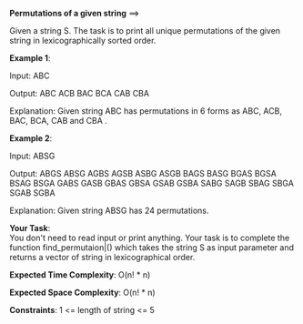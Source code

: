 **Permutations of a given string** ==>

Given a string S. The task is to print all unique permutations of the given string in lexicographically sorted order.

**Example 1**:

Input: ABC

Output:
ABC ACB BAC BCA CAB CBA

Explanation:
Given string ABC has permutations in 6 forms as ABC, ACB, BAC, BCA, CAB and CBA .

**Example 2**:

Input: ABSG

Output:
ABGS ABSG AGBS AGSB ASBG ASGB BAGS 
BASG BGAS BGSA BSAG BSGA GABS GASB 
GBAS GBSA GSAB GSBA SABG SAGB SBAG 
SBGA SGAB SGBA

Explanation:
Given string ABSG has 24 permutations.

**Your Task**:  
You don't need to read input or print anything. Your task is to complete the function find_permutaion|() which takes the string S as input parameter and returns a vector of string in lexicographical order.

**Expected Time Complexity**: O(n! * n)

**Expected Space Complexity**: O(n! * n)

**Constraints**:
1 <= length of string <= 5